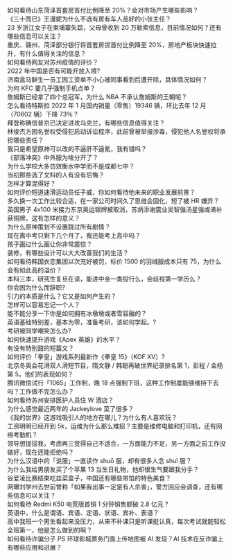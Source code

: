 如何看待山东菏泽首套房首付比例降至 20%？会对市场产生哪些影响？  
《三十而已》王漫妮为什么不选有房有车人品好的小张主任？  
23 岁浙江女子在柬埔寨失踪，父母曾收到 20 万勒索信息，目前情况如何？还有哪些信息可以关注？  
重庆、赣州、菏泽部分银行将首套房贷首付比例降至 20%，房地产板块快速拉升，有什么值得关注的信息？  
如何看待网友对苏州疫情的评价？  
2022 年中国是否有可能开放入境?  
济南盒马鲜生一员工因工资单不小心被同事看到后遭开除，具体情况如何？  
为何 KFC 要几乎强制手机点单？  
詹姆斯已经拿了四个总冠军，为什么 NBA 不承认詹姆斯的王朝呢？  
怎么看待特斯拉 2022 年 1 月国内销量（零售）19346 辆，环比去年 12 月（70602 辆）下降 73％？  
拜登称确信普京已决定进攻乌克兰，有哪些信息值得关注？  
林俊杰方因名誉权受侵犯启动诉讼程序，此前曾被举报涉毒，侵犯他人名誉权将承担哪些责任？  
我只是希望原神可以改的不逼肝不逼氪，我有错吗？  
《部落冲突》中外服为啥分开了？  
为什么学校大多仿效衡水中学而不是成都七中？  
当初那些选了文科的人有没有后悔？  
怎样才算混得好？  
如何评价短道速滑运动员任子威，你如何看待他未来的职业发展前景？  
多久换一次工作比较合适，在一家公司时间久了思维会固化，短了被 HR 嫌弃？  
英国男子 4x100 米接力东京奥运银牌被取消，苏炳添谢震业吴智强汤星强或递补获铜牌，这有怎样的意义？  
为什么原神策划不设置跳过所有剧情？  
现在离中考只剩下几个月了，我还能考上高中吗？  
孩子画过什么画让你非常震惊？  
装修，有哪些设计可以大大改善我们的生活？  
如何看待韩国衣恋集团以次充好被罚，标价 1500 的羽绒服成本只有 75，为什么会有如此高的溢价？  
本科三本，研究生复旦在读，能进中金一类投行么，会歧视第一学历么？  
你会因为什么而辞职?  
引力的本质是什么？它又是如何产生的？  
怎样可以容易忘记一个人？  
能不能分享一下你是如何拥有冰墩墩或者雪容融的？  
英语基础特别差，基本为零，准备考研，该如何学起。?  
考研被同学嘲笑怎么办?  
如何快速提升游戏《Apex 英雄》的水平？  
有没有特别甜的短篇文？  
如何评价「拳皇」游戏系列最新作《拳皇 15》（KOF XV）?  
北京冬奥会花滑双人滑短节目，隋文静 / 韩聪再破世界纪录排名第 1，彭程 / 金杨第 5，他们的表现如何？  
腾讯微信试行「1065」工作制，晚 18 点强制下班，这种工作制度能够维持下去吗？工作做不完怎么办？  
如何看待苏州安排医护人员住 W 酒店？  
为什么感觉最近两年的 Jackeylove 菜了很多？  
《我的世界》这游戏吸引人的地方在哪儿？为什么有人喜欢玩？  
工资明明已经开到 5k，运维为什么那么难招？主要是维修电脑和打印机，还有网络考勤机？  
领导想提拔我，考虑再三觉得自己不适合，一方面能力不足，另一方面之前工作没做好，现在还能拒绝吗？  
为什么汉语中的「说服」一直读作 shuō 服，却有很多人念 shuì 服？  
为什么我给男朋友买了个苹果 13 当生日礼物，他却很生气要跟我分手？  
谷爱凌比赛结束吃韭菜盒子，中国还有哪些带馅的特色美食？  
网曝刘学州去世前曾称「如果我出事一定是有人杀害」，警方回应会调查，还有哪些信息可以关注？  
如何看待 Redmi K50 电竞版首销 1 分钟销售额破 2.8 亿元？  
英语中，什么是谓语、宾语、定语、状语、宾补、表语？  
高中我班一个男生看起来没压力，从来不补课只是听课挺认真，每次考试就能轻松全班第一，他是怎么做到的啊？  
如何看待诈骗分子 PS 环球影城票务门面上传地图被 AI 发现？AI 技术在反诈骗上有哪些应用和进展？  

